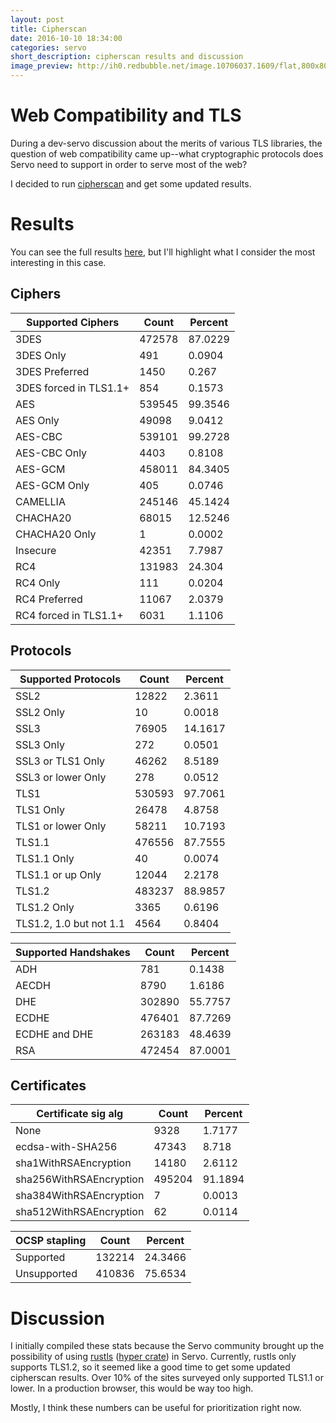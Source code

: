 ```yaml
---
layout: post
title: Cipherscan 
date: 2016-10-10 18:34:00
categories: servo
short_description: cipherscan results and discussion
image_preview: http://ih0.redbubble.net/image.10706037.1609/flat,800x800,070,f.u2.jpg
---
```


# Web Compatibility and TLS
During a dev-servo discussion about the merits of various TLS libraries, the question of web compatibility came up--what cryptographic protocols does Servo need to support in order to serve most of the web?

I decided to run [cipherscan](https://github.com/mozilla/cipherscan) and get some updated results.

# Results
You can see the full results [here](http://pastebin.com/aCazxpAq), but I'll highlight what I consider the most interesting in this case.

## Ciphers

Supported Ciphers        | Count     |Percent
-------------------------|---------|-------
3DES                      |472578    |87.0229
3DES Only                 |491       |0.0904
3DES Preferred            |1450      |0.267
3DES forced in TLS1.1+    |854       |0.1573
AES                       |539545    |99.3546
AES Only                  |49098     |9.0412
AES-CBC                   |539101    |99.2728
AES-CBC Only              |4403      |0.8108
AES-GCM                   |458011    |84.3405
AES-GCM Only              |405       |0.0746
CAMELLIA                  |245146    |45.1424
CHACHA20                  |68015     |12.5246
CHACHA20 Only             |1         |0.0002
Insecure                  |42351     |7.7987
RC4                       |131983    |24.304
RC4 Only                  |111       |0.0204
RC4 Preferred             |11067     |2.0379
RC4 forced in TLS1.1+     |6031      |1.1106

## Protocols

Supported Protocols       |Count    | Percent
-------------------------|---------|-------
SSL2                      |12822     |2.3611
SSL2 Only                 |10        |0.0018
SSL3                      |76905     |14.1617
SSL3 Only                 |272       |0.0501
SSL3 or TLS1 Only         |46262     |8.5189
SSL3 or lower Only        |278       |0.0512
TLS1                      |530593    |97.7061
TLS1 Only                 |26478     |4.8758
TLS1 or lower Only        |58211     |10.7193
TLS1.1                    |476556    |87.7555
TLS1.1 Only               |40        |0.0074
TLS1.1 or up Only         |12044     |2.2178
TLS1.2                    |483237    |88.9857
TLS1.2 Only               |3365      |0.6196
TLS1.2, 1.0 but not 1.1   |4564      |0.8404

Supported Handshakes      |Count     |Percent
-------------------------|---------|-------
ADH                       |781       |0.1438
AECDH                     |8790      |1.6186
DHE                       |302890    |55.7757
ECDHE                     |476401    |87.7269
ECDHE and DHE             |263183    |48.4639
RSA                       |472454    |87.0001


## Certificates

Certificate sig alg     |Count     |Percent 
-------------------------|---------|--------
None                      |9328      |1.7177   
ecdsa-with-SHA256         |47343     |8.718    
sha1WithRSAEncryption     |14180     |2.6112   
sha256WithRSAEncryption   |495204    |91.1894  
sha384WithRSAEncryption   |7         |0.0013   
sha512WithRSAEncryption   |62        |0.0114 

OCSP stapling             |Count     |Percent 
-------------------------|---------|--------
Supported                 |132214    |24.3466  
Unsupported               |410836    |75.6534

# Discussion

I initially compiled these stats because the Servo community brought up the possibility of using [rustls](https://github.com/ctz/rustls) ([hyper crate](https://libraries.io/cargo/hyper-rustls)) in Servo. Currently, rustls only supports TLS1.2, so it seemed like a good time to get some updated cipherscan results. Over 10% of the sites surveyed only supported TLS1.1 or lower. In a production browser, this would be way too high.

Mostly, I think these numbers can be useful for prioritization right now.

